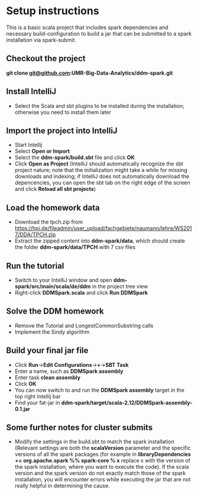 # Setup instructions

This is a basic scala project that includes spark dependencies and necessary build-configuration to build a jar that can be submitted to a spark installation via spark-submit.

## Checkout the project
**git clone git@github.com:UMR-Big-Data-Analytics/ddm-spark.git**

## Install IntelliJ
- Select the Scala and sbt plugins to be installed during the installation; otherwise you need to install them later

## Import the project into IntelliJ
- Start Intellij
- Select **Open or Import**
- Select the **ddm-spark/build.sbt** file and click **OK**
- Click **Open as Project** (IntelliJ should automatically recognize the sbt project nature; note that the initialization might take a while for missing downloads and indexing; if IntelliJ does not automatically download the depencencies, you can open the sbt tab on the right edge of the screen and click **Reload all sbt projects**)

## Load the homework data
- Download the tpch.zip from https://hpi.de/fileadmin/user_upload/fachgebiete/naumann/lehre/WS2017/DDA/TPCH.zip
- Extract the zipped content into **ddm-spark/data**, which should create the folder **ddm-spark/data/TPCH** with 7 csv files

## Run the tutorial
- Switch to your IntelliJ window and open **ddm-spark/src/main/scala/de/ddm** in the project tree view
- Right-click **DDMSpark.scala** and click **Run DDMSpark**

## Solve the DDM homework
- Remove the Tutorial and LongestCommonSubstring calls
- Implement the Sindy algorithm

## Build your final jar file
- Click **Run**->**Edit Configurations**->**+**->**SBT Task** 
- Enter a name, such as **DDMSpark assembly**
- Enter task **clean assembly**
- Click **OK**
- You can now switch to and run the **DDMSpark assembly** target in the top right Intellij bar
- Find your fat-jar in **ddm-spark/target/scala-2.12/DDMSpark-assembly-0.1.jar**

## Some further notes for cluster submits
- Modify the settings in the build.sbt to match the spark installation (Relevant settings are both the **scalaVersion** parameter and the specific versions of all the spark packages (for example in **libraryDependencies += **org.apache.spark** %% **spark-core** % **x**** replace x with the version of the spark installation, where you want to execute the code). If the scala version and the spark version do not exactly match those of the spark installation, you will encounter errors while executing the jar that are not really helpful in determining the cause.
